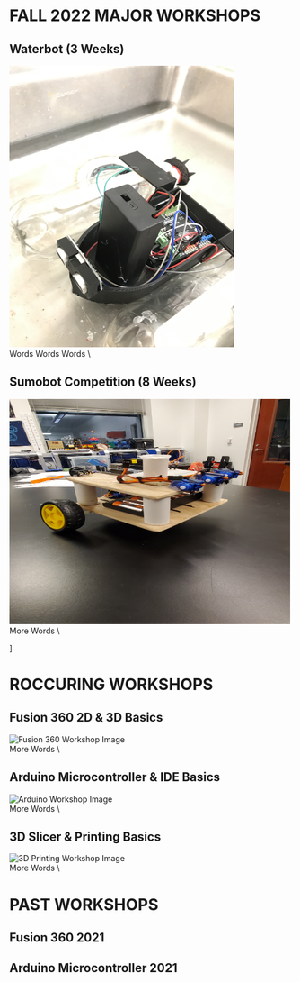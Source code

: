 # FALL 2022 MAJOR WORKSHOPS

## Waterbot (3 Weeks)
<img src="docs/assets/images/projects/waterbot.jpg" width="400" height="500" alt="Waterbot Image">\
Words Words Words \

## Sumobot Competition (8 Weeks)
<img src="docs/assets/images/projects/1_sumobot.jpg" width="500" height="400" alt="Sumobot Image">\
More Words \

]
# ROCCURING WORKSHOPS

## Fusion 360 2D & 3D Basics
<img src="docs/assets/images/projects/fusion_360_ws.jpg" width="500" height="400" alt="Fusion 360 Workshop Image">\
More Words \

## Arduino Microcontroller & IDE Basics
<img src="docs/assets/images/projects/arduino_ws.jpg" width="500" height="400" alt="Arduino Workshop Image">\
More Words \

## 3D Slicer & Printing Basics
<img src="docs/assets/images/projects/3d_printing_ws.jpg" width="500" height="400" alt="3D Printing Workshop Image">\
More Words \



# PAST WORKSHOPS

## Fusion 360 2021


## Arduino Microcontroller 2021

